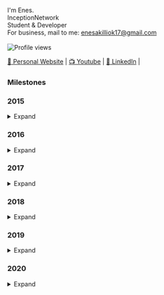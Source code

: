 
I'm Enes.
<br />
InceptionNetwork
<br />
Student & Developer
<br />
For business, mail to me: enesakilliok17@gmail.com
<br />
<br />
![Profile views](https://gpvc.arturio.dev/cleopatradev)

<a href="https://enesakilliok.com/">🏡 Personal Website</a> |
<a href="https://www.youtube.com/channel/UC9DIP-xfqo3C8c19Pq1VaSQ">📺 Youtube</a> |
<a href="https://tr.linkedin.com/in/enes-ak%C4%B1ll%C4%B1ok-0957981a1">👔 LinkedIn</a> |

### Milestones
<h3>2015</h2>
<details>
  <summary>Expand</summary>
  
- Started learning to Lua
</details>

<h3>2016</h2>
<details>
  <summary>Expand</summary>

- Learned MySQL

- Learned HTML

- Learned Some CSS

- Learned a lot of Javascript
</details>

<h3>2017</h2>
<details>
  <summary>Expand</summary>

- Learned OOP for Lua

- Joined a InceptionNetwork

</details>

<h3>2018</h3>
<details>
  <summary>Expand</summary>
 
 - Learned Websockets

 - Learned REST

</details>

<h3>2019</h3>
<details>
  <summary>Expand</summary>

 - Learned Discord Rich Presence Integration

 - Learned Discord oAuth2 Implementation

 - Learned PostgresSQL

 - Learned MongoDB
 

</details>

<h3>2020</h2>
<details>
  <summary>Expand</summary>
  
- [Learned Preact](https://preactjs.com/)

- [Learned Electron](https://www.electronjs.org/)

- Learned TypeScript

- Learned C++

- Learned C#
 
- Learned Node.js
 
- Learned MongoDB
</details>
